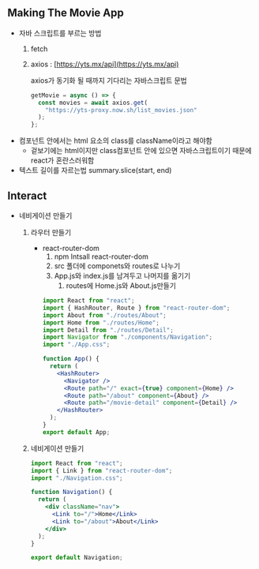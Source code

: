 ## Making The Movie App

- 자바 스크립트를 부르는 방법
  1. fetch
  2. axios : [https://yts.mx/api](https://yts.mx/api)

     axios가 동기화 될 때까지 기다리는 자바스크립트 문법

     ```jsx
     getMovie = async () => {
       const movies = await axios.get(
         "https://yts-proxy.now.sh/list_movies.json"
       );
     };
     ```
- 컴포넌트 안에서는 html 요소의 class를 className이라고 해야함
  - 겉보기에는 html이지만 class컴포넌트 안에 있으면 자바스크립트이기 때문에 react가 혼란스러워함
- 텍스트 길이를 자르는법 summary.slice(start, end)

## Interact

- 네비게이션 만들기
  1. 라우터 만들기
     - react-router-dom
       1. npm Intsall react-router-dom
       2. src 폴더에 componets와 routes로 나누기
       3. App.js와 index.js를 남겨두고 나머지를 옮기기
          1. routes에 Home.js와 About.js만들기
       ```jsx
       import React from "react";
       import { HashRouter, Route } from "react-router-dom";
       import About from "./routes/About";
       import Home from "./routes/Home";
       import Detail from "./routes/Detail";
       import Navigator from "./components/Navigation";
       import "./App.css";

       function App() {
         return (
           <HashRouter>
             <Navigator />
             <Route path="/" exact={true} component={Home} />
             <Route path="/about" component={About} />
             <Route path="/movie-detail" component={Detail} />
           </HashRouter>
         );
       }
       export default App;
       ```
  2. 네비게이션 만들기

     ```jsx
     import React from "react";
     import { Link } from "react-router-dom";
     import "./Navigation.css";

     function Navigation() {
       return (
         <div className="nav">
           <Link to="/">Home</Link>
           <Link to="/about">About</Link>
         </div>
       );
     }

     export default Navigation;
     ```
